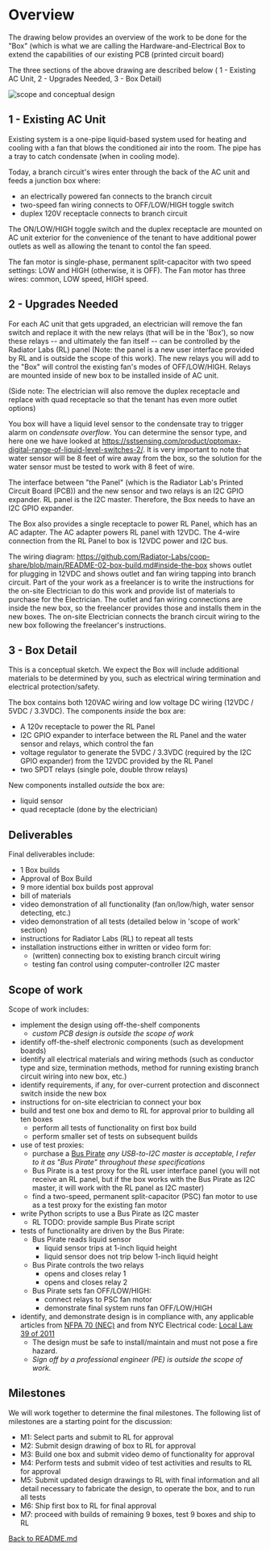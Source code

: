 # Overview

The drawing below provides an overview of the work to be done for the "Box" (which is what we are calling the Hardware-and-Electrical Box to extend the capabilities of our existing PCB (printed circuit board)

The three sections of the above drawing are described below ( 1 - Existing AC Unit, 2 - Upgrades Needed, 3 - Box Detail)

![scope and conceptual design](img/scope-and-conceptual-design.jpg)


## 1 - Existing AC Unit

Existing system is a one-pipe liquid-based system used for heating and cooling
with a fan that blows the conditioned air into the room. The pipe has a tray to catch
condensate (when in cooling mode).

Today, a branch circuit's wires enter through the back of the AC unit
and feeds a junction box where:

- an electrically powered fan connects to the branch circuit
- two-speed fan wiring connects to OFF/LOW/HIGH toggle switch
- duplex 120V receptacle connects to branch circuit

The ON/LOW/HIGH toggle switch and the duplex receptacle are mounted on AC unit
exterior for the convenience of the tenant to have additional power outlets as well as allowing the tenant to contol the fan speed.

The fan motor is single-phase, permanent split-capacitor with two
speed settings: LOW and HIGH (otherwise, it is OFF). The Fan motor has three wires: common, LOW speed, HIGH speed.

## 2 - Upgrades Needed

For each AC unit that gets upgraded, an electrician will remove the fan switch and replace it with the new relays (that will be in the 'Box'), so now these relays -- and ultimately the fan itself -- can be controlled by the Radiator Labs (RL) panel (Note: the panel is a new user interface provided by RL and is
outside the scope of this work). The new relays you will add to the "Box" will control the existing fan's modes of 
OFF/LOW/HIGH. Relays are mounted inside of new box to be
installed inside of AC unit.

(Side note: The electrician will also remove the duplex receptacle and replace with quad receptacle so that the tenant has even more outlet options) 

You box will have a liquid level sensor to the condensate tray to trigger alarm on
*condensate overflow*. You can determine the sensor type, and here one we have looked at https://sstsensing.com/product/optomax-digital-range-of-liquid-level-switches-2/. It is very important to note that water sensor will be 8 feet of wire away from the box, so the solution for the water sensor must be tested to work with 8 feet of wire.

The interface between "the Panel" (which is the Radiator Lab's Printed Circuit Board (PCB)) and the new sensor and two relays is an I2C GPIO
expander. RL panel is the I2C master. Therefore, the Box needs to have an I2C GPIO expander.

The Box also provides a single receptacle to power RL Panel, which has an AC adapter.
The AC adapter powers RL panel with 12VDC. The 4-wire connection from the RL
Panel to box is 12VDC power and I2C bus.

The wiring diagram: https://github.com/Radiator-Labs/coop-share/blob/main/README-02-box-build.md#inside-the-box shows outlet for plugging in 12VDC and shows outlet and fan wiring tapping into branch circuit. Part of the your work as a freelancer is to write the instructions for the on-site Electrician to do this work and provide list of materials to purchase for the Electrician. The outlet and fan wiring connections are inside the new box, so the freelancer provides those and installs them in the new boxes. The on-site Electrician connects the branch circuit wiring to the new box following the freelancer's instructions.

## 3 - Box Detail

This is a conceptual sketch. We expect the Box will include
additional materials to be determined by you, such as electrical
wiring termination and electrical protection/safety.

The box contains both 120VAC wiring and low voltage DC wiring
(12VDC / 5VDC / 3.3VDC). The components *inside* the box are:

- A 120v receptacle to power the RL Panel
- I2C GPIO expander to interface between the RL Panel and the water sensor and relays, which control the fan
- voltage regulator to generate the 5VDC / 3.3VDC (required by
  the I2C GPIO expander) from the 12VDC provided by the RL Panel
- two SPDT relays (single pole, double throw relays)

New components installed *outside* the box are:

- liquid sensor
- quad receptacle (done by the electrician)

## Deliverables

Final deliverables include:

- 1 Box builds
- Approval of Box Build
- 9 more idential box builds post approval
- bill of materials
- video demonstration of all functionality (fan on/low/high, water sensor detecting, etc.)
- video demonstration of all tests (detailed below in 'scope of work' section)
- instructions for Radiator Labs (RL) to repeat all tests
- installation instructions either in written or video form for:
    - (written) connecting box to existing branch circuit wiring
    - testing fan control using computer-controller I2C master

## Scope of work

Scope of work includes:

- implement the design using off-the-shelf components
    - *custom PCB design is outside the scope of work*
- identify off-the-shelf electronic components (such as
  development boards)
- identify all electrical materials and wiring methods (such as
  conductor type and size, termination methods, method for
  running existing branch circuit wiring into new box, etc.)
- identify requirements, if any, for over-current protection and
  disconnect switch inside the new box
- instructions for on-site electrician to connect your box
- build and test one box and demo to RL for approval prior to
  building all ten boxes
    - perform all tests of functionality on first box build
    - perform smaller set of tests on subsequent builds
- use of test proxies:
    - purchase a [Bus
      Pirate](https://www.sparkfun.com/products/12942) *any
      USB-to-I2C master is acceptable, I refer to it as "Bus
      Pirate" throughout these specifications*
    - Bus Pirate is a test proxy for the RL user interface panel
      (you will not receive an RL panel, but if the box works
      with the Bus Pirate as I2C master, it will work with the RL
      panel as I2C master)
    - find a two-speed, permanent split-capacitor (PSC) fan motor
      to use as a test proxy for the existing fan motor
- write Python scripts to use a Bus Pirate as I2C master
    - RL TODO: provide sample Bus Pirate script
- tests of functionality are driven by the Bus Pirate:
    - Bus Pirate reads liquid sensor
        - liquid sensor trips at 1-inch liquid height
        - liquid sensor does not trip below 1-inch liquid height
    - Bus Pirate controls the two relays
        - opens and closes relay 1
        - opens and closes relay 2
    - Bus Pirate sets fan OFF/LOW/HIGH:
        - connect relays to PSC fan motor
        - demonstrate final system runs fan OFF/LOW/HIGH
- identify, and demonstrate design is in compliance with,
  any applicable articles from [NFPA 70
  (NEC)](https://link.nfpa.org/free-access/publications/70/2023)
  and from NYC Electrical code: [Local Law 39 of
  2011](https://www.nyc.gov/assets/buildings/pdf/ll39of2011_electrical_code.pdf)
    - The design must be safe to install/maintain and must not
      pose a fire hazard.
    - *Sign off by a professional engineer (PE) is outside the
      scope of work.*

## Milestones

We will work together to determine the final milestones. The following list of milestones are
a starting point for the discussion:

- M1: Select parts and submit to RL for approval
- M2: Submit design drawing of box to RL for approval
- M3: Build one box and submit video demo of functionality for
  approval
- M4: Perform tests and submit video of test activities and
  results to RL for approval
- M5: Submit updated design drawings to RL with final information and
  all detail necessary to fabricate the design, to operate the
  box, and to run all tests
- M6: Ship first box to RL for final approval
- M7:  proceed with builds of remaining 9 boxes, test 9 boxes and ship to RL

[Back to README.md](README.md)

